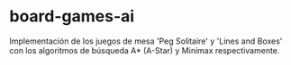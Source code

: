 # board-games-ai
Implementación de los juegos de mesa 'Peg Solitaire' y 'Lines and Boxes' con los algoritmos de búsqueda A* (A-Star) y Minimax respectivamente.
